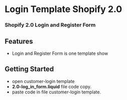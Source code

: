 # Login Template Shopify 2.0
### Shopify 2.0 Login and Register Form

## Features
- Login and Register Form is one template show

## Getting Started
- open customer-login template
- **2.0-log_in_form.liquid** file code copy.
- paste code in file customer-login template.
